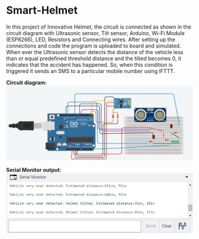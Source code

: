 # Smart-Helmet
In this project of Innovative Helmet, the circuit is connected as shown in the circuit diagram with Ultrasonic sensor, Tilt sensor, Arduino, Wi-Fi Module (ESP8266), LED, Resistors and Connecting wires. After setting up the connections and code the program is uploaded to board and simulated. When ever the Ultrasonic sensor detects the distance of the vehicle less than or equal predefined threshold distance and the tilted becomes 0, it indicates that the accident has happened. So, when this condition is triggered it sends an SMS to a particular mobile number using IFTTT. 

**Circuit diagram:**
![](Circuit.png)

**Serial Monitor output:**
![](Serial_Output.JPG)
